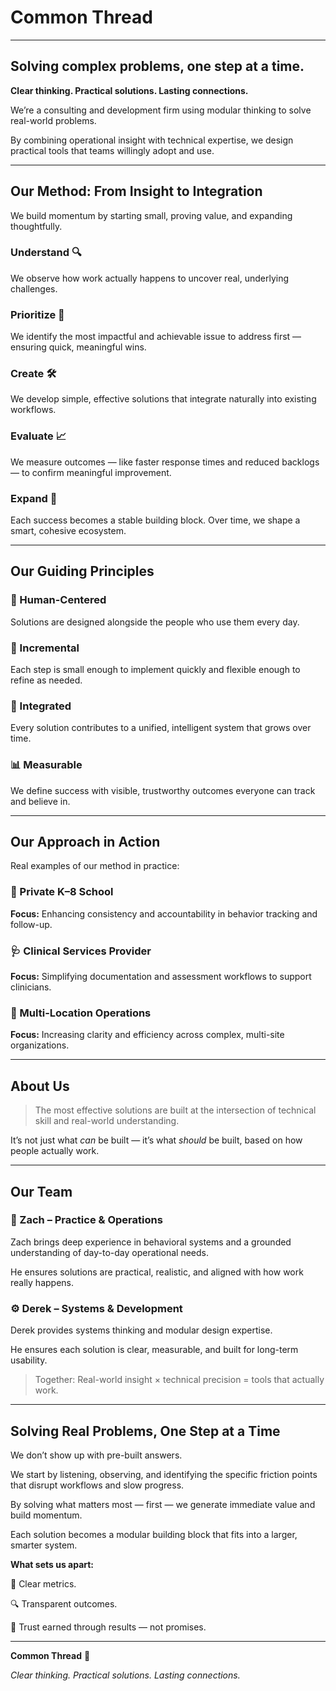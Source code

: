 # Common Thread

---

## Solving complex problems, one step at a time.

**Clear thinking. Practical solutions. Lasting connections.**

We’re a consulting and development firm using modular thinking to solve real-world problems.

By combining operational insight with technical expertise, we design practical tools that teams willingly adopt and use.

---

## Our Method: From Insight to Integration

We build momentum by starting small, proving value, and expanding thoughtfully.

### Understand 🔍

We observe how work actually happens to uncover real, underlying challenges.

### Prioritize 🎯

We identify the most impactful and achievable issue to address first — ensuring quick, meaningful wins.

### Create 🛠️

We develop simple, effective solutions that integrate naturally into existing workflows.

### Evaluate 📈

We measure outcomes — like faster response times and reduced backlogs — to confirm meaningful improvement.

### Expand 🌱

Each success becomes a stable building block. Over time, we shape a smart, cohesive ecosystem.

---

## Our Guiding Principles

### 💬 Human-Centered

Solutions are designed alongside the people who use them every day.

### 🔁 Incremental

Each step is small enough to implement quickly and flexible enough to refine as needed.

### 🔗 Integrated

Every solution contributes to a unified, intelligent system that grows over time.

### 📊 Measurable

We define success with visible, trustworthy outcomes everyone can track and believe in.

---

## Our Approach in Action

Real examples of our method in practice:

### 🏫 Private K–8 School

**Focus:** Enhancing consistency and accountability in behavior tracking and follow-up.

### 🩺 Clinical Services Provider

**Focus:** Simplifying documentation and assessment workflows to support clinicians.

### 🏢 Multi-Location Operations

**Focus:** Increasing clarity and efficiency across complex, multi-site organizations.

---

## About Us

> The most effective solutions are built at the intersection of technical skill and real-world understanding.
> 

It’s not just what *can* be built — it’s what *should* be built, based on how people actually work.

---

## Our Team

### 🧩 Zach – Practice & Operations

Zach brings deep experience in behavioral systems and a grounded understanding of day-to-day operational needs.

He ensures solutions are practical, realistic, and aligned with how work really happens.

### ⚙️ Derek – Systems & Development

Derek provides systems thinking and modular design expertise.

He ensures each solution is clear, measurable, and built for long-term usability.

> Together: Real-world insight × technical precision = tools that actually work.
> 

---

## Solving Real Problems, One Step at a Time

We don’t show up with pre-built answers.

We start by listening, observing, and identifying the specific friction points that disrupt workflows and slow progress.

By solving what matters most — first — we generate immediate value and build momentum.

Each solution becomes a modular building block that fits into a larger, smarter system.

**What sets us apart:**

📏 Clear metrics.

🔍 Transparent outcomes.

🤝 Trust earned through results — not promises.

---

**Common Thread** 🧵

*Clear thinking. Practical solutions. Lasting connections.*